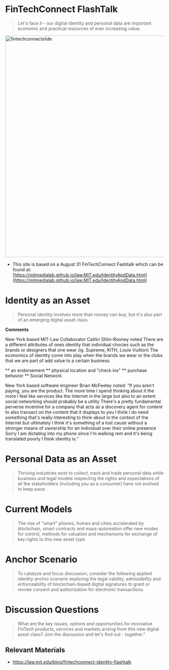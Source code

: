 # FinTechConnect FlashTalk

> Let's face it - our digital identity and personal data are important economic and practical resources of ever increasing value. 

<a href= "https://mitmedialab.github.io/law.MIT.edu/IdentityAndData.html"><img width="706" alt="fintechconnectslide" src="https://raw.githubusercontent.com/mitmedialab/law.MIT.edu/gh-pages/images/FinTechConnectSlide.png"></a>

* This site is based on a August 31 FinTechConnect Fashtalk which can be found at: [https://mitmedialab.github.io/law.MIT.edu/IdentityAndData.html](https://mitmedialab.github.io/law.MIT.edu/IdentityAndData.html)


# Identity as an Asset

> Personal identity involves more than money can buy, but it's also part of an emerging digital asset class.  



**Comments** 

New York based MIT-Law Collaborator Caitlin Stilin-Rooney noted 
There are a different attributes of ones identity that individual chocies such as the brands or designers that one wear (ig. Supreme, KITH, Louie Vuitton) The economics of identity come into play when the brands we wear or the clubs that we are part of add value to a certain business. 


** an endorsement 
** physical location and "check ins"
** purchase behavior 
** Social Network

New York based software engineer Brian McFeeley noted: "If you aren't paying, you are the product. The more time I spend thinking about it the more I feel like services like the Internet in the large but also to an extent social networking should probably be a utility There's a pretty fundamental perverse incentive for a company that acts as a discovery agent for content to also transact on the content that it displays to you I think I do need something that's really interesting to think about in the context of the Internet but ultimately I think it's something of a lost cause without a stronger means of ownership for an individual over their online presence Sorry I am dictating into my phone since I'm walking rem and it's being translated poorly I think identity is."

# Personal Data as an Asset

> Thriving industries exist to collect, track and trade personal data while business and legal models respecting the rights and expectations of all the stakeholders (including you as a consumer) have not evolved to keep pace.

# Current Models

> The rise of "smart" phones, homes and cities accelerated by blockchain, smart contracts and mass-automation offer new modes for control, methods for valuation and mechanisms for exchange of key rights to this new asset type.

# Anchor Scenario 

> To catalyze and focus discussion, consider the following applied identity anchor scenario exploring the legal validity, admissibility and enforceability of blockchain-based digital signatures to grant or revoke consent and authorization for electronic transactions.

# Discussion Questions 

> What are the key issues, options and opportunities for innovative FinTech products, services and markets arising from this new digital asset class?  Join the discussion and let's find out - together."

## Relevant Materials

* https://law.mit.edu/blog/fintechconnect-identity-flashtalk
